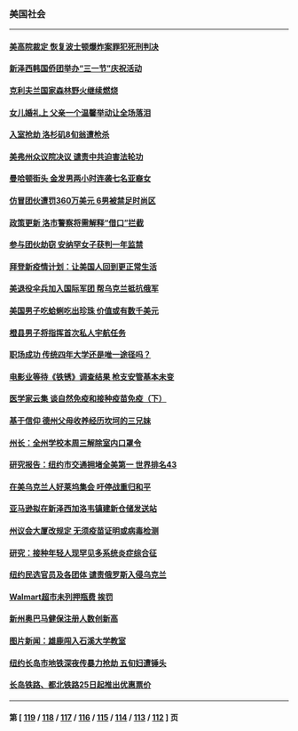 ### 美国社会
---
#### [美高院裁定 恢复波士顿爆炸案罪犯死刑判决](../../pages/ncid1078160/n13622804.md) 
#### [新泽西韩国侨团举办“三一节”庆祝活动](../../pages/ncid1078160/n13622847.md) 
#### [克利夫兰国家森林野火继续燃烧](../../pages/ncid1078160/n13620596.md) 
#### [女儿婚礼上 父亲一个温馨举动让全场落泪](../../pages/ncid1078160/n13619413.md) 
#### [入室抢劫 洛杉矶8旬翁遭枪杀](../../pages/ncid1078160/n13620325.md) 
#### [美弗州众议院决议 谴责中共迫害法轮功](../../pages/ncid1078160/n13612287.md) 
#### [曼哈顿街头 金发男两小时连袭七名亚裔女](../../pages/ncid1078160/n13618249.md) 
#### [仿冒团伙遭罚360万美元 6男被禁足时尚区](../../pages/ncid1078160/n13618018.md) 
#### [政策更新 洛市警察将需解释“借口”拦截](../../pages/ncid1078160/n13617974.md) 
#### [参与团伙劫窃 安纳罕女子获判一年监禁](../../pages/ncid1078160/n13617757.md) 
#### [拜登新疫情计划：让美国人回到更正常生活](../../pages/ncid1078160/n13617198.md) 
#### [美退役伞兵加入国际军团 帮乌克兰抵抗俄军](../../pages/ncid1078160/n13617034.md) 
#### [美国男子吃蛤蜊吃出珍珠 价值或有数千美元](../../pages/ncid1078160/n13615902.md) 
#### [橙县男子将指挥首次私人宇航任务](../../pages/ncid1078160/n13615008.md) 
#### [职场成功 传统四年大学还是唯一途径吗？](../../pages/ncid1078160/n13614583.md) 
#### [电影业等待《铁锈》调查结果 枪支安管基本未变](../../pages/ncid1078160/n13612790.md) 
#### [医学家云集 谈自然免疫和接种疫苗免疫（下）](../../pages/ncid1078160/n13613088.md) 
#### [基于信仰 德州父母收养经历坎坷的三兄妹](../../pages/ncid1078160/n13610127.md) 
#### [州长：全州学校本周三解除室内口罩令](../../pages/ncid1078160/n13610287.md) 
#### [研究报告：纽约市交通拥堵全美第一 世界排名43](../../pages/ncid1078160/n13610290.md) 
#### [在美乌克兰人好莱坞集会 吁停战重归和平](../../pages/ncid1078160/n13609240.md) 
#### [亚马逊拟在新泽西加洛韦镇建新仓储发送站](../../pages/ncid1078160/n13609296.md) 
#### [州议会大厦改规定 无须疫苗证明或病毒检测](../../pages/ncid1078160/n13607579.md) 
#### [研究：接种年轻人现罕见多系统炎症综合征](../../pages/ncid1078160/n13606194.md) 
#### [纽约民选官员及各团体 谴责俄罗斯入侵乌克兰](../../pages/ncid1078160/n13606371.md) 
#### [Walmart超市未列押瓶费 挨罚](../../pages/ncid1078160/n13606355.md) 
#### [新州奥巴马健保注册人数创新高](../../pages/ncid1078160/n13606364.md) 
#### [图片新闻：雄鹿闯入石溪大学教室](../../pages/ncid1078160/n13606367.md) 
#### [纽约长岛市地铁深夜传暴力抢劫 五旬妇遭锤头](../../pages/ncid1078160/n13606374.md) 
#### [长岛铁路、都北铁路25日起推出优惠票价](../../pages/ncid1078160/n13606384.md) 

---
#### 第 [ [119](./119.md) / [118](./118.md) / [117](./117.md) / [116](./116.md) / [115](./115.md) / [114](./114.md) / [113](./113.md) / [112](./112.md) ] 页
